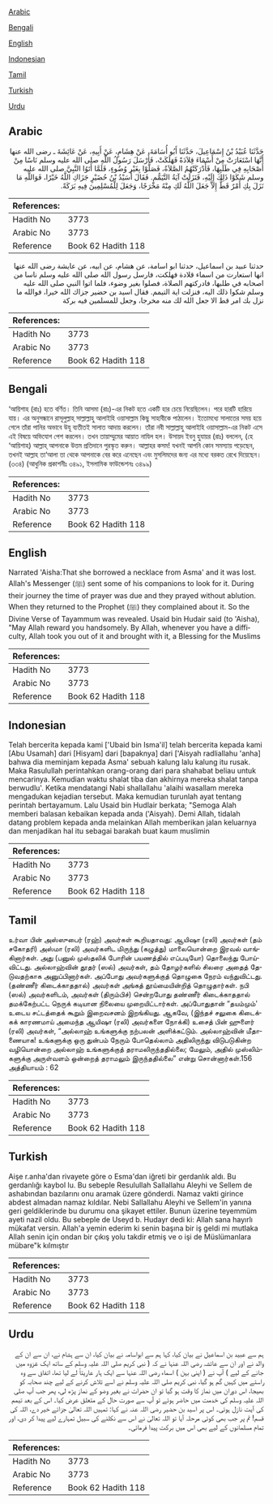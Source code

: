 [Arabic](#arabic)

[Bengali](#bengali)

[English](#english)

[Indonesian](#indonesian)

[Tamil](#tamil)

[Turkish](#turkish)

[Urdu](#urdu)

## Arabic


<div dir="rtl" lang="ar" style={{fontSize:'larger',backgroundColor:'#f8f9fa',padding:20}}>
حَدَّثَنَا عُبَيْدُ بْنُ إِسْمَاعِيلَ، حَدَّثَنَا أَبُو أُسَامَةَ، عَنْ هِشَامٍ، عَنْ أَبِيهِ، عَنْ عَائِشَةَ ـ رضى الله عنها أَنَّهَا اسْتَعَارَتْ مِنْ أَسْمَاءَ قِلاَدَةً فَهَلَكَتْ، فَأَرْسَلَ رَسُولُ اللَّهِ صلى الله عليه وسلم نَاسًا مِنْ أَصْحَابِهِ فِي طَلَبِهَا، فَأَدْرَكَتْهُمُ الصَّلاَةُ، فَصَلَّوْا بِغَيْرِ وُضُوءٍ، فَلَمَّا أَتَوُا النَّبِيَّ صلى الله عليه وسلم شَكَوْا ذَلِكَ إِلَيْهِ، فَنَزَلَتْ آيَةُ التَّيَمُّمِ‏.‏ فَقَالَ أُسَيْدُ بْنُ حُضَيْرٍ جَزَاكِ اللَّهُ خَيْرًا، فَوَاللَّهِ مَا نَزَلَ بِكِ أَمْرٌ قَطُّ إِلاَّ جَعَلَ اللَّهُ لَكِ مِنْهُ مَخْرَجًا، وَجَعَلَ لِلْمُسْلِمِينَ فِيهِ بَرَكَةً‏.‏
</div>
<div style={{backgroundColor:'#f8f9fa',padding:20, marginBottom: 10}}><table> <thead> <tr> <th>References:</th> <th></th> </tr> </thead> <tbody><tr><td>Hadith No</td><td>3773</td></tr><tr><td>Arabic No</td><td>3773</td></tr><tr><td>Reference</td><td>Book 62 Hadith 118</td></tr></tbody></table></div>


<div dir="rtl" lang="ar" style={{fontSize:'larger',backgroundColor:'#f8f9fa',padding:20}}>
حدثنا عبيد بن اسماعيل، حدثنا ابو اسامة، عن هشام، عن ابيه، عن عايشة رضى الله عنها انها استعارت من اسماء قلادة فهلكت، فارسل رسول الله صلى الله عليه وسلم ناسا من اصحابه في طلبها، فادركتهم الصلاة، فصلوا بغير وضوء، فلما اتوا النبي صلى الله عليه وسلم شكوا ذلك اليه، فنزلت اية التيمم. فقال اسيد بن حضير جزاك الله خيرا، فوالله ما نزل بك امر قط الا جعل الله لك منه مخرجا، وجعل للمسلمين فيه بركة
</div>
<div style={{backgroundColor:'#f8f9fa',padding:20, marginBottom: 10}}><table> <thead> <tr> <th>References:</th> <th></th> </tr> </thead> <tbody><tr><td>Hadith No</td><td>3773</td></tr><tr><td>Arabic No</td><td>3773</td></tr><tr><td>Reference</td><td>Book 62 Hadith 118</td></tr></tbody></table></div>

## Bengali


<div dir="ltr" lang="bn" style={{fontSize:'larger',backgroundColor:'#f8f9fa',padding:20}}>
‘আয়িশাহ (রাঃ) হতে বর্ণিত। তিনি আসমা (রাঃ)-এর নিকট হতে একটি হার চেয়ে নিয়েছিলেন। পরে হারটি হারিয়ে যায়। এর অনুসন্ধানে রাসূলুল্লাহ্ সাল্লাল্লাহু আলাইহি ওয়াসাল্লাম কিছু সাহাবীকে পাঠালেন। ইতোমধ্যে সালাতের সময় হয়ে গেলে তাঁরা পানির অভাবে উযূ ব্যতীতই সালাত আদায় করলেন। তাঁরা নবী সাল্লাল্লাহু আলাইহি ওয়াসাল্লাম-এর নিকট এসে এই বিষয়ে অভিযোগ পেশ করলেন। তখন তায়াম্মুমের আয়াত নাযিল হল। উসায়দ ইবনু হুযায়র (রাঃ) বললেন, (হে ‘আয়িশাহ) আল্লাহ্ আপনাকে উত্তম প্রতিদানে পুরস্কৃত করুন। আল্লাহর কসম! যখনই আপনি কোন সমস্যায় পড়েছেন, তখনই আল্লাহ তা‘আলা তা থেকে আপনাকে বের করে এনেছেন এবং মুসলিমদের জন্য এর মধ্যে বরকত রেখে দিয়েছেন। (৩৩৪) (আধুনিক প্রকাশনীঃ ৩৪৯১, ইসলামিক ফাউন্ডেশনঃ ৩৪৯৯)
</div>
<div style={{backgroundColor:'#f8f9fa',padding:20, marginBottom: 10}}><table> <thead> <tr> <th>References:</th> <th></th> </tr> </thead> <tbody><tr><td>Hadith No</td><td>3773</td></tr><tr><td>Arabic No</td><td>3773</td></tr><tr><td>Reference</td><td>Book 62 Hadith 118</td></tr></tbody></table></div>

## English


<div dir="ltr" lang="en" style={{fontSize:'larger',backgroundColor:'#f8f9fa',padding:20}}>
Narrated 'Aisha:That she borrowed a necklace from Asma' and it was lost. Allah's Messenger (ﷺ) sent some of his companions to look for it. During their journey the time of prayer was due and they prayed without ablution. When they returned to the Prophet (ﷺ) they complained about it. So the Divine Verse of Tayammum was revealed. Usaid bin Hudair said (to 'Aisha), "May Allah reward you handsomely. By Allah, whenever you have a difficulty, Allah took you out of it and brought with it, a Blessing for the Muslims
</div>
<div style={{backgroundColor:'#f8f9fa',padding:20, marginBottom: 10}}><table> <thead> <tr> <th>References:</th> <th></th> </tr> </thead> <tbody><tr><td>Hadith No</td><td>3773</td></tr><tr><td>Arabic No</td><td>3773</td></tr><tr><td>Reference</td><td>Book 62 Hadith 118</td></tr></tbody></table></div>

## Indonesian


<div dir="ltr" lang="id" style={{fontSize:'larger',backgroundColor:'#f8f9fa',padding:20}}>
Telah bercerita kepada kami ['Ubaid bin Isma'il] telah bercerita kepada kami [Abu Usamah] dari [Hisyam] dari [bapaknya] dari ['Aisyah radliallahu 'anha] bahwa dia meminjam kepada Asma' sebuah kalung lalu kalung itu rusak. Maka Rasulullah perintahkan orang-orang dari para shahabat beliau untuk mencarinya. Kemudian waktu shalat tiba dan akhirnya mereka shalat tanpa berwudlu'. Ketika mendatangi Nabi shallallahu 'alaihi wasallam mereka mengadukan kejadian tersebut. Maka kemudian turunlah ayat tentang perintah bertayamum. Lalu Usaid bin Hudlair berkata; "Semoga Alah memberi balasan kebaikan kepada anda ('Aisyah). Demi Allah, tidalah datang problem kepada anda melainkan Allah memberikan jalan keluarnya dan menjadikan hal itu sebagai barakah buat kaum muslimin
</div>
<div style={{backgroundColor:'#f8f9fa',padding:20, marginBottom: 10}}><table> <thead> <tr> <th>References:</th> <th></th> </tr> </thead> <tbody><tr><td>Hadith No</td><td>3773</td></tr><tr><td>Arabic No</td><td>3773</td></tr><tr><td>Reference</td><td>Book 62 Hadith 118</td></tr></tbody></table></div>

## Tamil


<div dir="ltr" lang="ta" style={{fontSize:'larger',backgroundColor:'#f8f9fa',padding:20}}>
உர்வா பின் அஸ்ஸுபைர் (ரஹ்) அவர்கள் கூறியதாவது: ஆயிஷா (ரலி) அவர்கள் (தம் சகோதரி) அஸ்மா (ரலி) அவர்களிட மிருந்து (கழுத்து) மாலையொன்றை இரவல் வாங்கினார்கள். அது (பனுல் முஸ்தலிக் போரின் பயணத்தில் எப்படியோ) தொலைந்து போய்விட்டது. அல்லாஹ்வின் தூதர் (ஸல்) அவர்கள், தம் தோழர்களில் சிலரை அதைத் தேடுவதற்காக அனுப்பினார்கள். அப்போது அவர்களுக்குத் தொழுகை நேரம் வந்துவிட்டது. (தண்ணீர் கிடைக்காததால்) அவர்கள் அங்கத் தூய்மையின்றித் தொழுதார்கள். நபி (ஸல்) அவர்களிடம், அவர்கள் (திரும்பிச்) சென்றபோது தண்ணீர் கிடைக்காததால் தமக்கேற்பட்ட நெருக் கடியான நிலையை முறையிட்டார்கள். அப்போதுதான் “தயம்மும்' உடைய சட்டத்தைக் கூறும் இறைவசனம் இறங்கியது. ஆகவே, (இந்தச் சலுகை கிடைக்கக் காரணமாய் அமைந்த ஆயிஷா (ரலி) அவர்களை நோக்கி) உசைத் பின் ஹுளைர் (ரலி) அவர்கள், “அல்லாஹ் உங்களுக்கு நற்பலன் அளிக்கட்டும். அல்லாஹ்வின் மீதாணையாக! உங்களுக்கு ஒரு துன்பம் நேரும் போதெல்லாம் அதிலிருந்து விடுபடுகின்ற வழியொன்றை அல்லாஹ் உங்களுக்குத் தராமலிருந்ததில்லை; மேலும், அதில் முஸ்லிம்களுக்கு அருள்வளம் ஒன்றைத் தராமலும் இருந்ததில்லை” என்று சொன்னார்கள்.156 அத்தியாயம் : 62
</div>
<div style={{backgroundColor:'#f8f9fa',padding:20, marginBottom: 10}}><table> <thead> <tr> <th>References:</th> <th></th> </tr> </thead> <tbody><tr><td>Hadith No</td><td>3773</td></tr><tr><td>Arabic No</td><td>3773</td></tr><tr><td>Reference</td><td>Book 62 Hadith 118</td></tr></tbody></table></div>

## Turkish


<div dir="ltr" lang="tr" style={{fontSize:'larger',backgroundColor:'#f8f9fa',padding:20}}>
Aişe r.anha'dan rivayete göre o Esma'dan iğreti bir gerdanlık aldı. Bu gerdanlığı kaybol lu. Bu sebeple Resulullah Sallallahu Aleyhi ve Sellem de ashabından bazılarını onu aramak üzere gönderdi. Namaz vakti girince abdest almadan namaz kıldılar. Nebi Sallallahu Aleyhi ve Sellem'in yanına geri geldiklerinde bu durumu ona şikayet ettiler. Bunun üzerine teyemmüm ayeti nazil oldu. Bu sebeple de Useyd b. Hudayr dedi ki: Allah sana hayırlı mükafat versin. Allah'a yemin ederim ki senin başına bir iş geldi mi mutlaka Allah senin için ondan bir çıkış yolu takdir etmiş ve o işi de Müslümanlara mübare"k kılmıştır
</div>
<div style={{backgroundColor:'#f8f9fa',padding:20, marginBottom: 10}}><table> <thead> <tr> <th>References:</th> <th></th> </tr> </thead> <tbody><tr><td>Hadith No</td><td>3773</td></tr><tr><td>Arabic No</td><td>3773</td></tr><tr><td>Reference</td><td>Book 62 Hadith 118</td></tr></tbody></table></div>

## Urdu


<div dir="rtl" lang="ur" style={{fontSize:'larger',backgroundColor:'#f8f9fa',padding:20}}>
ہم سے عبید بن اسماعیل نے بیان کیا، کہا ہم سے ابواسامہ نے بیان کیا، ان سے ہشام نے، ان سے ان کے والد نے اور ان سے عائشہ رضی اللہ عنہا نے کہ ( نبی کریم صلی اللہ علیہ وسلم کے ساتھ ایک غزوہ میں جانے کے لیے ) آپ نے ( اپنی بہن ) اسماء رضی اللہ عنہا سے ایک ہار عاریتاً لے لیا تھا، اتفاق سے وہ راستے میں کہیں گم ہو گیا، نبی کریم صلی اللہ علیہ وسلم نے اسے تلاش کرنے کے لیے چند صحابہ کو بھیجا، اس دوران میں نماز کا وقت ہو گیا تو ان حضرات نے بغیر وضو کے نماز پڑھ لی، پھر جب آپ صلی اللہ علیہ وسلم کی خدمت میں حاضر ہوئے تو آپ سے صورت حال کے متعلق عرض کیا۔ اس کے بعد تیمم کی آیت نازل ہوئی۔ اس پر اسید بن حضیر رضی اللہ عنہ نے کہا: تمہیں اللہ تعالیٰ جزائے خیر دے، اللہ کی قسم! تم پر جب بھی کوئی مرحلہ آیا تو اللہ تعالیٰ نے اس سے نکلنے کی سبیل تمہارے لیے پیدا کر دی، اور تمام مسلمانوں کے لیے بھی اس میں برکت پیدا فرمائی۔
</div>
<div style={{backgroundColor:'#f8f9fa',padding:20, marginBottom: 10}}><table> <thead> <tr> <th>References:</th> <th></th> </tr> </thead> <tbody><tr><td>Hadith No</td><td>3773</td></tr><tr><td>Arabic No</td><td>3773</td></tr><tr><td>Reference</td><td>Book 62 Hadith 118</td></tr></tbody></table></div>